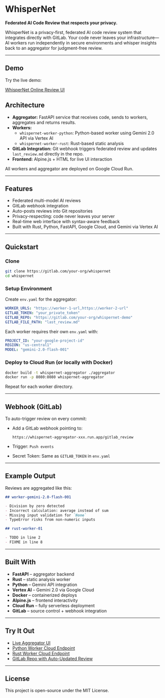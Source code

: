 # WhisperNet

**Federated AI Code Review that respects your privacy.**

WhisperNet is a privacy-first, federated AI code review system that integrates directly with GitLab. Your code never leaves your infrastructure—AI workers run independently in secure environments and whisper insights back to an aggregator for judgment-free review.

---

## Demo

Try the live demo:

[WhisperNet Online Review UI](https://whispernet-aggregator-442496336144.us-central1.run.app/demo)

## Architecture

- **Aggregator:** FastAPI service that receives code, sends to workers, aggregates and returns results.
- **Workers:**
  - `whispernet-worker-python`: Python-based worker using Gemini 2.0 API via Vertex AI
  - `whispernet-worker-rust`: Rust-based static analysis
- **GitLab Integration:** Git webhook triggers federated review and updates `last_review.md` directly in the repo.
- **Frontend:** Alpine.js + HTML for live UI interaction

All workers and aggregator are deployed on Google Cloud Run.

---

## Features

- Federated multi-model AI reviews
- GitLab webhook integration
- Auto-posts reviews into Git repositories
- Privacy-respecting: code never leaves your server
- Real-time web interface with syntax-aware feedback
- Built with Rust, Python, FastAPI, Google Cloud, and Gemini via Vertex AI

---

## Quickstart

### Clone

```bash
git clone https://gitlab.com/your-org/whispernet
cd whispernet
```

### Setup Environment

Create `env.yaml` for the aggregator:

```yaml
WORKER_URLS: "https://worker-1-url,https://worker-2-url"
GITLAB_TOKEN: "your_private_token"
GITLAB_REPO: "https://gitlab.com/your-org/whispernet-demo"
GITLAB_FILE_PATH: "last_review.md"
```

Each worker requires their own `env.yaml` with:

```yaml
PROJECT_ID: "your-google-project-id"
REGION: "us-central1"
MODEL: "gemini-2.0-flash-001"
```

### Deploy to Cloud Run (or locally with Docker)

```bash
docker build -t whispernet-aggregator ./aggregator
docker run -p 8080:8080 whispernet-aggregator
```

Repeat for each worker directory.

---

## Webhook (GitLab)

To auto-trigger review on every commit:

- Add a GitLab webhook pointing to:

  ```
  https://whispernet-aggregator-xxx.run.app/gitlab_review
  ```

- Trigger: `Push events`
- Secret Token: Same as `GITLAB_TOKEN` in `env.yaml`

---

## Example Output

Reviews are aggregated like this:

```markdown
## worker-gemini-2.0-flash-001

- Division by zero detected
- Incorrect calculation: average instead of sum
- Missing input validation for `None`
- TypeError risks from non-numeric inputs

## rust-worker-01

- TODO in line 2
- FIXME in line 8
```

---

## Built With

- **FastAPI** – aggregator backend
- **Rust** – static analysis worker
- **Python** – Gemini API integration
- **Vertex AI** – Gemini 2.0 via Google Cloud
- **Docker** – containerized deploys
- **Alpine.js** – frontend interactivity
- **Cloud Run** – fully serverless deployment
- **GitLab** – source control + webhook integration

---

## Try It Out

- [Live Aggregator UI](https://whispernet-aggregator-442496336144.us-central1.run.app/demo)
- [Python Worker Cloud Endpoint](https://whispernet-worker-python-442496336144.us-central1.run.app/analyse)
- [Rust Worker Cloud Endpoint](https://whispernet-worker-rust-442496336144.us-central1.run.app/analyse)
- [GitLab Repo with Auto-Updated Review](https://gitlab.com/lx0xvn-group/whispernet-demo/-/blob/main/ai_review.md)

---

## License

This project is open-source under the MIT License.
